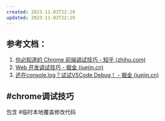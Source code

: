 ```yaml
---
created: 2023-11-03T22:29
updated: 2023-11-03T22:29
---
```

## 参考文档：
1. [你必知道的 Chrome 前端调试技巧 - 知乎 (zhihu.com)](https://zhuanlan.zhihu.com/p/643291450)
2. [Web 开发调试技巧 - 掘金 (juejin.cn)](https://juejin.cn/post/7283150911177031739?utm_source=gold_browser_extension)
3. [还在console.log？试试VSCode Debug！ - 掘金 (juejin.cn)](https://juejin.cn/post/7282975291000700940?utm_source=gold_browser_extension)
## #chrome调试技巧

包含 #临时本地覆盖修改代码
